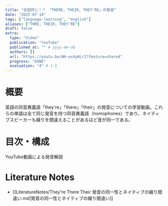 ```yaml
---
title: "全部同じ！？ 「THERE, THEIR, THEY'RE」の発音"
date: "2025-07-14"
tags: ["language-learning", "english"]
aliases: ["THRE, THEIR, THEY'RE"]
draft: false
extra:
  type: "Video"
  publication: "YouTube"
  published_at: "" # yyyy-mm-dd
  authors: []
  url: "https://youtu.be/WH-ws4yWirI?feature=shared"
  progress: "DONE"
  evaluation: "4" # 1-5
---
```


# 概要

英語の同音異義語「they're」「there」「their」の発音についての学習動画。これらの単語は全て同じ発音を持つ同音異義語（homophones）であり、ネイティブスピーカーも綴りを間違えることがあるほど音が同一である。

# 目次・構成

YouTube動画による発音解説

# Literature Notes

- [[LiteratureNotes/They're There Their 発音の同一性とネイティブの綴り間違い.md|発音の同一性とネイティブの綴り間違い]]
